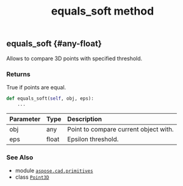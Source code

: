 ﻿---
title: equals_soft method
second_title: Aspose.CAD for Python via .NET API References
description: 
type: docs
weight: 80
url: /python-net/aspose.cad.primitives/point3d/equals_soft/
is_root: false
---

## equals_soft {#any-float}

Allows to compare 3D points with specified threshold.


### Returns 


True if points are equal.


```python
def equals_soft(self, obj, eps):
    ...
```


| Parameter | Type | Description |
| :- | :- | :- |
| obj | any | Point to compare current object with. |
| eps | float | Epsilon threshold. |



### See Also
* module [`aspose.cad.primitives`](../../)
* class [`Point3D`](/cad/python-net/aspose.cad.primitives/point3d)
